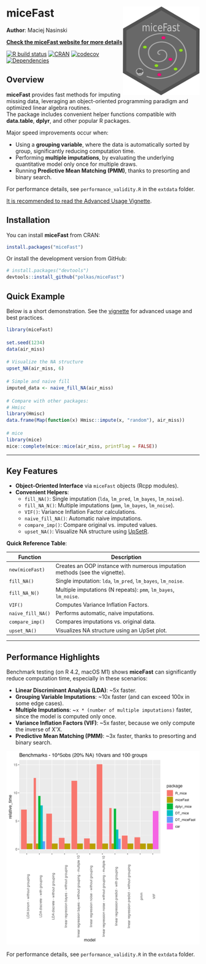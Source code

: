 # miceFast <a href='https://github.com/polkas/miceFast'><img src='man/figures/miceFast_logo.png' align="right" width="200" /></a>

**Author**: Maciej Nasinski  

[**Check the miceFast website for more details**](https://polkas.github.io/miceFast/index.html)

[![R build status](https://github.com/polkas/miceFast/workflows/R-CMD-check/badge.svg)](https://github.com/polkas/miceFast/actions)
[![CRAN](http://www.r-pkg.org/badges/version/miceFast)](https://cran.r-project.org/package=miceFast)
[![codecov](https://codecov.io/gh/Polkas/miceFast/branch/main/graph/badge.svg)](https://app.codecov.io/gh/Polkas/miceFast)
[![Dependencies](https://tinyverse.netlify.app/badge/miceFast)](https://cran.r-project.org/package=miceFast)

## Overview

**miceFast** provides fast methods for imputing missing data, leveraging an object-oriented programming paradigm and optimized linear algebra routines.  
The package includes convenient helper functions compatible with **data.table**, **dplyr**, and other popular R packages.

Major speed improvements occur when:  
- Using a **grouping variable**, where the data is automatically sorted by group, significantly reducing computation time.
- Performing **multiple imputations**, by evaluating the underlying quantitative model only once for multiple draws.
- Running **Predictive Mean Matching (PMM)**, thanks to presorting and binary search.

For performance details, see `performance_validity.R` in the `extdata` folder.

[It is recommended to read the Advanced Usage Vignette](https://polkas.github.io/miceFast/articles/miceFast-intro.html).

## Installation

You can install **miceFast** from CRAN:
```r
install.packages("miceFast")
```
Or install the development version from GitHub:
```r
# install.packages("devtools")
devtools::install_github("polkas/miceFast")
```

## Quick Example

Below is a short demonstration. See the [vignette](https://polkas.github.io/miceFast/articles/miceFast-intro.html) for advanced usage and best practices.

```r
library(miceFast)

set.seed(1234)
data(air_miss)

# Visualize the NA structure
upset_NA(air_miss, 6)

# Simple and naive fill
imputed_data <- naive_fill_NA(air_miss)

# Compare with other packages:
# Hmisc
library(Hmisc)
data.frame(Map(function(x) Hmisc::impute(x, "random"), air_miss))

# mice
library(mice)
mice::complete(mice::mice(air_miss, printFlag = FALSE))
```

---

## Key Features

- **Object-Oriented Interface** via `miceFast` objects (Rcpp modules).
- **Convenient Helpers**:  
  - `fill_NA()`: Single imputation (`lda`, `lm_pred`, `lm_bayes`, `lm_noise`).  
  - `fill_NA_N()`: Multiple imputations (`pmm`, `lm_bayes`, `lm_noise`).  
  - `VIF()`: Variance Inflation Factor calculations.  
  - `naive_fill_NA()`: Automatic naive imputations.  
  - `compare_imp()`: Compare original vs. imputed values.  
  - `upset_NA()`: Visualize NA structure using [UpSetR](https://cran.r-project.org/package=UpSetR).

**Quick Reference Table**:

| Function        | Description                                                                 |
|-----------------|-----------------------------------------------------------------------------|
| `new(miceFast)` | Creates an OOP instance with numerous imputation methods (see the vignette). |
| `fill_NA()`     | Single imputation: `lda`, `lm_pred`, `lm_bayes`, `lm_noise`.                   |
| `fill_NA_N()`   | Multiple imputations (N repeats): `pmm`, `lm_bayes`, `lm_noise`.               |
| `VIF()`         | Computes Variance Inflation Factors.                                         |
| `naive_fill_NA()` | Performs automatic, naive imputations.                                     |
| `compare_imp()` | Compares imputations vs. original data.                                      |
| `upset_NA()`    | Visualizes NA structure using an UpSet plot.                                 |

---

## Performance Highlights

Benchmark testing (on R 4.2, macOS M1) shows **miceFast** can significantly reduce computation time, especially in these scenarios:

- **Linear Discriminant Analysis (LDA)**: ~5x faster.  
- **Grouping Variable Imputations**: ~10x faster (and can exceed 100x in some edge cases).  
- **Multiple Imputations**: ~`x * (number of multiple imputations)` faster, since the model is computed only once.  
- **Variance Inflation Factors (VIF)**: ~5x faster, because we only compute the inverse of X'X.  
- **Predictive Mean Matching (PMM)**: ~3x faster, thanks to presorting and binary search.

![](man/figures/g_summary.png)

For performance details, see `performance_validity.R` in the `extdata` folder.
